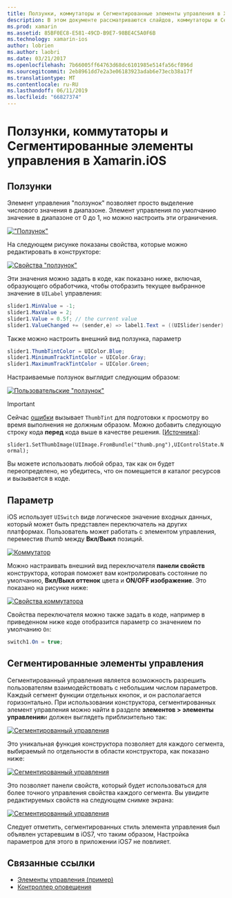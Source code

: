 ```yaml
---
title: Ползунки, коммутаторы и Сегментированные элементы управления в Xamarin.iOS
description: В этом документе рассматриваются слайдов, коммутаторы и Сегментированные элементы управления в Xamarin.iOS, в которых описывается работа с ними, как программно, так и в конструкторе iOS.
ms.prod: xamarin
ms.assetid: 85BF0EC8-E581-49CD-B9E7-98BE4C5A0F6B
ms.technology: xamarin-ios
author: lobrien
ms.author: laobri
ms.date: 03/21/2017
ms.openlocfilehash: 7b66005ff64763d68dc6101985e514fa56cf896d
ms.sourcegitcommit: 2eb8961dd7e2a3e06183923adab6e73ecb38a17f
ms.translationtype: MT
ms.contentlocale: ru-RU
ms.lasthandoff: 06/11/2019
ms.locfileid: "66827374"
---
```

# <a name="sliders-switches-and-segmented-controls-in-xamarinios"></a>Ползунки, коммутаторы и Сегментированные элементы управления в Xamarin.iOS

<a name="Sliders" />

## <a name="sliders"></a>Ползунки

Элемент управления "ползунок" позволяет просто выделение числового значения в диапазоне. Элемент управления по умолчанию значение в диапазоне от 0 до 1, но можно настроить эти ограничения.

 [![](slider-switch-segmented-controls-images/image25a.png "\"Ползунок\"")](slider-switch-segmented-controls-images/image25a.png#lightbox)

На следующем рисунке показаны свойства, которые можно редактировать в конструкторе:

 [![](slider-switch-segmented-controls-images/image26a.png "Свойства \"ползунок\"")](slider-switch-segmented-controls-images/image25a.png#lightbox)

Эти значения можно задать в коде, как показано ниже, включая, образующего обработчика, чтобы отобразить текущее выбранное значение в `UILabel` управления:

```csharp
slider1.MinValue = -1;
slider1.MaxValue = 2;
slider1.Value = 0.5f; // the current value
slider1.ValueChanged += (sender,e) => label1.Text = ((UISlider)sender).Value.ToString ();
```

Также можно настроить внешний вид ползунка, параметр

```csharp
slider1.ThumbTintColor = UIColor.Blue;
slider1.MinimumTrackTintColor = UIColor.Gray;
slider1.MaximumTrackTintColor = UIColor.Green;
```

Настраиваемые ползунок выглядит следующим образом:

 [![](slider-switch-segmented-controls-images/image27a.png "Пользовательские \"ползунок\"")](slider-switch-segmented-controls-images/image28a.png#lightbox)

> [!IMPORTANT]
> Сейчас [ошибки](https://stackoverflow.com/a/19496179) вызывает `ThumbTint` для подготовки к просмотру во время выполнения не должным образом. Можно добавить следующую строку кода **перед** кода выше в качестве решения. [[Источника](https://stackoverflow.com/a/21396794)]:
>
> `slider1.SetThumbImage(UIImage.FromBundle("thumb.png"),UIControlState.Normal);`
> 
> Вы можете использовать любой образ, так как он будет переопределено, но убедитесь, что он помещается _в_ каталог ресурсов и вызывается в коде.

<a name="Switch" />

## <a name="switch"></a>Параметр

iOS использует `UISwitch` виде логическое значение входных данных, который может быть представлен переключатель на других платформах. Пользователь может работать с элементом управления, переместив *thumb* между **Вкл/Выкл** позиций.

 [![](slider-switch-segmented-controls-images/image28a.png "Коммутатор")](slider-switch-segmented-controls-images/image28a.png#lightbox)

Можно настраивать внешний вид переключателя **панели свойств** конструктора, которая поможет вам контролировать состояние по умолчанию, **Вкл/Выкл оттенок** цвета и **ON/OFF изображение**. Это показано на рисунке ниже:

 [![](slider-switch-segmented-controls-images/image29a.png "Свойства коммутатора")](slider-switch-segmented-controls-images/image29a.png#lightbox)

Свойства переключателя можно также задать в коде, например в приведенном ниже коде отобразится параметр со значением по умолчанию `On`:

```csharp
switch1.On = true;
```

 <a name="Segmented_Controls" />


## <a name="segmented-controls"></a>Сегментированные элементы управления

Сегментированный управления является возможность разрешить пользователям взаимодействовать с небольшим числом параметров. Каждый сегмент функции отдельных кнопок, и он располагается горизонтально. При использовании конструктора, сегментированных элемент управления можно найти в разделе **элементов > элементы управления**и должен выглядеть приблизительно так:

 [![](slider-switch-segmented-controls-images/segmentedcontrol.png "Сегментированный управления")](slider-switch-segmented-controls-images/segmentedcontrol.png#lightbox)

Это уникальная функция конструктора позволяет для каждого сегмента, выбираемый по отдельности в области конструктора, как показано ниже:

 [![](slider-switch-segmented-controls-images/segmentedcontrolselection.png "Сегментированный управления")](slider-switch-segmented-controls-images/segmentedcontrolselection.png#lightbox)

Это позволяет панели свойств, который будет использоваться для более точного управления свойства каждого сегмента. Вы увидите редактируемых свойств на следующем снимке экрана:

 [![](slider-switch-segmented-controls-images/segmentedcontrolproperties.png "Сегментированный управления")](slider-switch-segmented-controls-images/segmentedcontrolproperties.png#lightbox)

Следует отметить, сегментированных стиль элемента управления был объявлен устаревшим в iOS7, что таким образом, Настройка параметров для этого в приложении iOS7 не повлияет.

## <a name="related-links"></a>Связанные ссылки

- [Элементы управления (пример)](https://developer.xamarin.com/samples/monotouch/Controls/)
- [Контроллер оповещения](https://github.com/xamarin/recipes/tree/master/Recipes/ios/standard_controls/alertcontroller)
